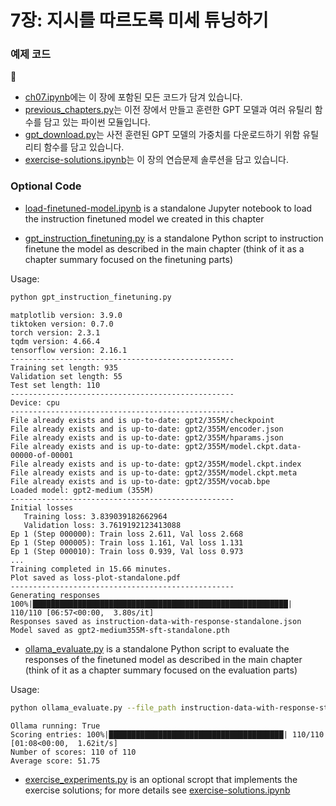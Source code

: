 # 7장: 지시를 따르도록 미세 튜닝하기

### 예제 코드

- [ch07.ipynb](ch07.ipynb)에는 이 장에 포함된 모든 코드가 담겨 있습니다.
- [previous_chapters.py](previous_chapters.py)는 이전 장에서 만들고 훈련한 GPT 모델과 여러 유틸리 함수를 담고 있는 파이썬 모듈입니다.
- [gpt_download.py](gpt_download.py)는 사전 훈련된 GPT 모델의 가중치를 다운로드하기 위함 유틸리티 함수를 담고 있습니다.
- [exercise-solutions.ipynb](exercise-solutions.ipynb)는 이 장의 연습문제 솔루션을 담고 있습니다.


### Optional Code

- [load-finetuned-model.ipynb](load-finetuned-model.ipynb) is a standalone Jupyter notebook to load the instruction finetuned model we created in this chapter

- [gpt_instruction_finetuning.py](gpt_instruction_finetuning.py) is a standalone Python script to instruction finetune the model as described in the main chapter (think of it as a chapter summary focused on the finetuning parts)

Usage:

```bash
python gpt_instruction_finetuning.py
```

```
matplotlib version: 3.9.0
tiktoken version: 0.7.0
torch version: 2.3.1
tqdm version: 4.66.4
tensorflow version: 2.16.1
--------------------------------------------------
Training set length: 935
Validation set length: 55
Test set length: 110
--------------------------------------------------
Device: cpu
--------------------------------------------------
File already exists and is up-to-date: gpt2/355M/checkpoint
File already exists and is up-to-date: gpt2/355M/encoder.json
File already exists and is up-to-date: gpt2/355M/hparams.json
File already exists and is up-to-date: gpt2/355M/model.ckpt.data-00000-of-00001
File already exists and is up-to-date: gpt2/355M/model.ckpt.index
File already exists and is up-to-date: gpt2/355M/model.ckpt.meta
File already exists and is up-to-date: gpt2/355M/vocab.bpe
Loaded model: gpt2-medium (355M)
--------------------------------------------------
Initial losses
   Training loss: 3.839039182662964
   Validation loss: 3.7619192123413088
Ep 1 (Step 000000): Train loss 2.611, Val loss 2.668
Ep 1 (Step 000005): Train loss 1.161, Val loss 1.131
Ep 1 (Step 000010): Train loss 0.939, Val loss 0.973
...
Training completed in 15.66 minutes.
Plot saved as loss-plot-standalone.pdf
--------------------------------------------------
Generating responses
100%|█████████████████████████████████████████████████████████| 110/110 [06:57<00:00,  3.80s/it]
Responses saved as instruction-data-with-response-standalone.json
Model saved as gpt2-medium355M-sft-standalone.pth
```

- [ollama_evaluate.py](ollama_evaluate.py) is a standalone Python script to evaluate the responses of the finetuned model as described in the main chapter (think of it as a chapter summary focused on the evaluation parts)

Usage:

```bash
python ollama_evaluate.py --file_path instruction-data-with-response-standalone.json
```

```
Ollama running: True
Scoring entries: 100%|███████████████████████████████████████| 110/110 [01:08<00:00,  1.62it/s]
Number of scores: 110 of 110
Average score: 51.75
```

- [exercise_experiments.py](exercise_experiments.py) is an optional scropt that implements the exercise solutions; for more details see [exercise-solutions.ipynb](exercise-solutions.ipynb)

